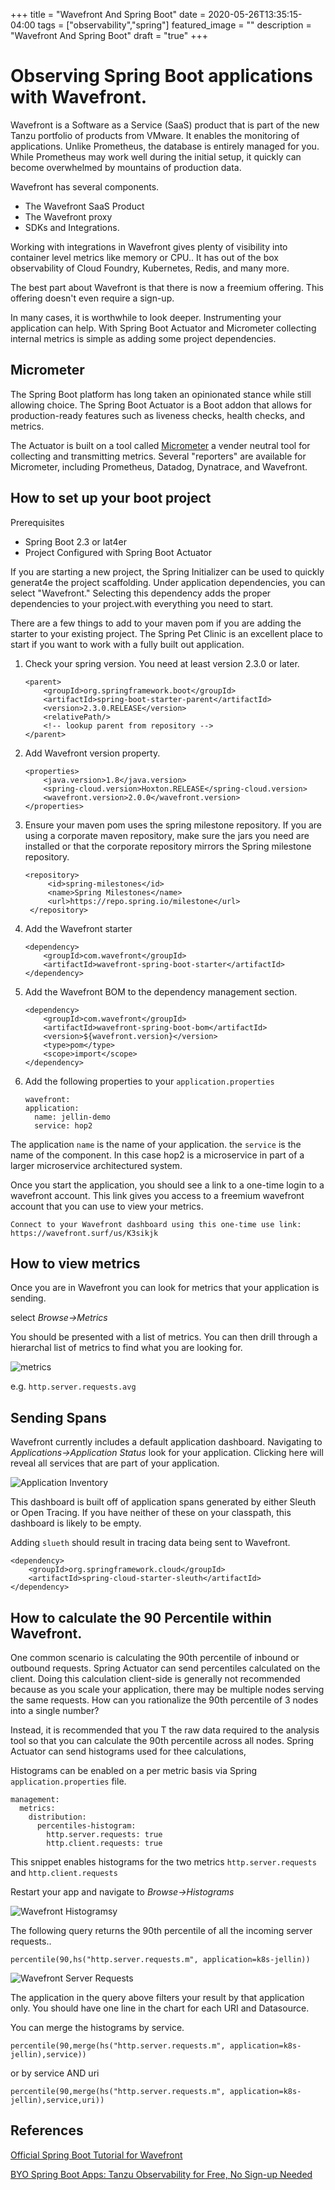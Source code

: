 +++
title =  "Wavefront And Spring Boot"
date = 2020-05-26T13:35:15-04:00
tags = ["observability","spring"]
featured_image = ""
description = "Wavefront And Spring Boot"
draft = "true"
+++



# Observing Spring Boot applications with Wavefront.


Wavefront is a Software as a Service (SaaS) product that is part of the new Tanzu portfolio of products from VMware.  It enables the monitoring of applications. Unlike Prometheus, the database is entirely managed for you.  While Prometheus may work well during the initial setup, it quickly can become overwhelmed by mountains of production data. 

Wavefront has several components.

* The Wavefront SaaS Product
* The Wavefront proxy
* SDKs and Integrations.

Working with integrations in Wavefront gives plenty of visibility into container level metrics like memory or CPU.. It has out of the box observability of Cloud Foundry, Kubernetes, Redis, and many more. 

The best part about Wavefront is that there is now a freemium offering. This offering doesn't even require a sign-up.

In many cases, it is worthwhile to look deeper. Instrumenting your application can help. With Spring Boot Actuator and Micrometer collecting internal metrics is simple as adding some project dependencies.  

## Micrometer

The Spring Boot platform has long taken an opinionated stance while still allowing choice.  The Spring Boot Actuator is a Boot addon that allows for production-ready features such as liveness checks, health checks, and metrics. 

The Actuator is built on a tool called [Micrometer](https://micrometer.io) a vender neutral tool for collecting and transmitting metrics.  Several "reporters" are available for Micrometer, including Prometheus, Datadog, Dynatrace, and Wavefront. 

## How to set up your boot project

Prerequisites

  * Spring Boot 2.3 or lat4er
  * Project Configured with Spring Boot Actuator

If you are starting a new project, the Spring Initializer can be used to quickly generat4e the project scaffolding.  Under application dependencies, you can select "Wavefront." Selecting this dependency adds the proper dependencies to your project.with everything you need to start. 

There are a few things to add to your maven pom if you are adding the starter to your existing project. The Spring Pet Clinic is an excellent place to start if you want to work with a fully built out application. 

1. Check your spring version. You need at least version 2.3.0 or later.
	
	```
	<parent>
	    <groupId>org.springframework.boot</groupId>
	    <artifactId>spring-boot-starter-parent</artifactId>
	    <version>2.3.0.RELEASE</version>
	    <relativePath/> 
	    <!-- lookup parent from repository -->
	</parent>
   ```

2. Add Wavefront version property.

	```
	<properties>
	    <java.version>1.8</java.version>
	    <spring-cloud.version>Hoxton.RELEASE</spring-cloud.version>
	    <wavefront.version>2.0.0</wavefront.version>
	</properties>
	```

3. Ensure your maven pom uses the spring milestone repository. If you are using a corporate maven repository, make sure the jars you need are installed or that the corporate repository mirrors the Spring milestone repository.
   
   ```
   <repository>
	    <id>spring-milestones</id>
	    <name>Spring Milestones</name>
	    <url>https://repo.spring.io/milestone</url>
	</repository>
   ```

3. Add the Wavefront starter
   
	```
	<dependency>
	    <groupId>com.wavefront</groupId>
	    <artifactId>wavefront-spring-boot-starter</artifactId>
	</dependency>
	```
 
4. Add the Wavefront BOM to the dependency management section.

    ```
	<dependency>
	    <groupId>com.wavefront</groupId>
	    <artifactId>wavefront-spring-boot-bom</artifactId>
	    <version>${wavefront.version}</version>
	    <type>pom</type>
	    <scope>import</scope>
	</dependency>
	```

5. Add the following properties to your `application.properties`

	```
	wavefront:
	application:
	  name: jellin-demo
	  service: hop2
	```

The application `name` is the name of your application.  the `service` is the name of the component.  In this case hop2 is a microservice in part of a larger microservice architectured system.

Once you start the application, you should see a link to a one-time login to a wavefront account.  This link gives you access to a freemium wavefront account that you can use to view your metrics. 

```
Connect to your Wavefront dashboard using this one-time use link:
https://wavefront.surf/us/K3sikjk
```

## How to view metrics

Once you are in Wavefront you can look for metrics that your application is sending. 

select *Browse->Metrics*

You should be presented with a list of metrics.  You can then drill through a hierarchal list of metrics to find what you are looking for.

![metrics](/wp-content/uploads/2020/05/Wavefront.png)
           
e.g. `http.server.requests.avg `

## Sending Spans

Wavefront currently includes a default application dashboard.  Navigating to *Applications->Application Status* look for your application. Clicking here will reveal all services that are part of your application.

![Application Inventory](/wp-content/uploads/2020/05/ApplicationInventory.png)

This dashboard is built off of application spans generated by either Sleuth or Open Tracing. If you have neither of these on your classpath, this dashboard is likely to be empty.  

Adding `slueth` should result in tracing data being sent to Wavefront.

```
<dependency>
    <groupId>org.springframework.cloud</groupId>
    <artifactId>spring-cloud-starter-sleuth</artifactId>
</dependency>
```

## How to calculate the 90 Percentile within Wavefront.

One common scenario is calculating the 90th percentile of inbound or outbound requests.  Spring Actuator can send percentiles calculated on the client.  Doing this calculation client-side is generally not recommended because as you scale your application, there may be multiple nodes serving the same requests.  How can you rationalize the 90th percentile of 3 nodes into a single number?

Instead, it is recommended that you T the raw data required to the analysis tool so that you can calculate the 90th percentile across all nodes. Spring Actuator can send histograms used for thee calculations,

Histograms can be enabled on a per metric basis via Spring `application.properties` file.

```
management:
  metrics:
    distribution:
      percentiles-histogram:
        http.server.requests: true
        http.client.requests: true
```

This snippet enables histograms for the two metrics `http.server.requests` and `http.client.requests`

Restart your app and navigate to *Browse->Histograms*

![Wavefront Histogramsy](/wp-content/uploads/2020/05/WavefronHistograms.png)

The following query returns the 90th percentile of all the incoming server requests..

```
percentile(90,hs("http.server.requests.m", application=k8s-jellin))
```


![Wavefront Server Requests](/wp-content/uploads/2020/05/WaveFrontServerRequests.png)


The application in the query above filters your result by that application only.  You should have one line in the chart for each URI and Datasource.


You can merge the histograms by service.

```
percentile(90,merge(hs("http.server.requests.m", application=k8s-jellin),service))
```

or by service AND uri

```
percentile(90,merge(hs("http.server.requests.m", application=k8s-jellin),service,uri))
```

## References
[Official Spring Boot Tutorial for Wavefront](https://docs.wavefront.com/wavefront_springboot_tutorial.html)

[BYO Spring Boot Apps: Tanzu Observability for Free, No Sign-up Needed](https://tanzu.vmware.com/content/blog/byo-spring-boot-apps-tanzu-observability-for-free-no-sign-up-needed&utm_source=twitter&utm_medium=social)
